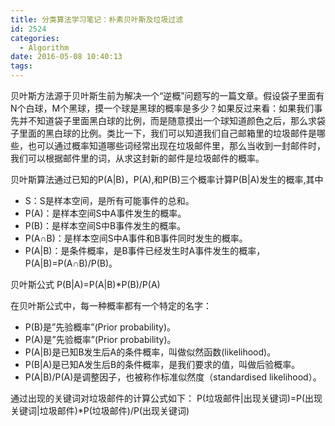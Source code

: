 ```yaml
---
title: 分类算法学习笔记：朴素贝叶斯及垃圾过滤
id: 2524
categories:
  - Algorithm
date: 2016-05-08 10:40:13
tags:
---
```


贝叶斯方法源于贝叶斯生前为解决一个“逆概”问题写的一篇文章。假设袋子里面有N个白球，M个黑球，摸一个球是黑球的概率是多少？如果反过来看：如果我们事先并不知道袋子里面黑白球的比例，而是随意摸出一个球知道颜色之后，那么求袋子里面的黑白球的比例。类比一下，我们可以知道我们自己邮箱里的垃圾邮件是哪些，也可以通过概率知道哪些词经常出现在垃圾邮件里，那么当收到一封邮件时，我们可以根据邮件里的词，从求这封新的邮件是垃圾邮件的概率。

贝叶斯算法通过已知的P(A|B)，P(A),和P(B)三个概率计算P(B|A)发生的概率,其中
- S：S是样本空间，是所有可能事件的总和。
- P(A)：是样本空间S中A事件发生的概率。
- P(B)：是样本空间S中B事件发生的概率。
- P(A∩B)：是样本空间S中A事件和B事件同时发生的概率。
- P(A|B)：是条件概率，是B事件已经发生时A事件发生的概率，P(A|B)=P(A∩B)/P(B)。

贝叶斯公式 P(B|A)=P(A|B)*P(B)/P(A)

在贝叶斯公式中，每一种概率都有一个特定的名字：
- P(B)是”先验概率”(Prior probability)。
- P(A)是”先验概率”(Prior probability)。
- P(A|B)是已知B发生后A的条件概率，叫做似然函数(likelihood)。
- P(B|A)是已知A发生后B的条件概率，是我们要求的值，叫做后验概率。
- P(A|B)/P(A)是调整因子，也被称作标准似然度（standardised likelihood）。

通过出现的关键词对垃圾邮件的计算公式如下：
P(垃圾邮件|出现关键词)=P(出现关键词|垃圾邮件)*P(垃圾邮件)/P(出现关键词)